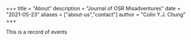 +++
title = "About"
description = "Journal of OSR Misadventures"
date = "2021-05-23"
aliases = ["about-us","contact"]
author = "Colin Y.J. Chung"
+++

This is a record of events





